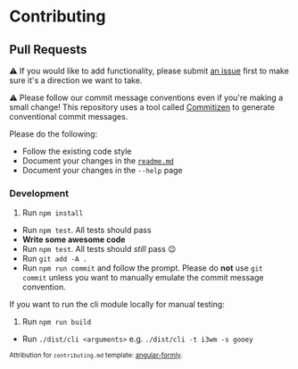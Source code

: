# Contributing

## Pull Requests

:warning: If you would like to add functionality, please submit [an issue](https://github.com/alexbooker/base16-builder/issues) first to make sure it's a direction we want to take.

:warning: Please follow our commit message conventions even if you're making a small change! This repository uses a tool called [Commitizen](https://github.com/commitizen/cz-cli) to generate conventional commit messages.

Please do the following:

- Follow the existing code style
- Document your changes in the [`readme.md`](https://github.com/alexbooker/base16-builder/blob/master/readme.md)
- Document your changes in the `--help` page

### Development

1. Run `npm install`
- Run `npm test`. All tests should pass
- **Write some awesome code**
- Run `npm test`. All tests should _still_ pass :wink:
- Run `git add -A .`
- Run `npm run commit` and follow the prompt. Please do **not** use `git commit` unless you want to manually emulate the commit message convention.

If you want to run the cli module locally for manual testing:

1. Run `npm run build`
- Run `./dist/cli <arguments>` e.g. `./dist/cli -t i3wm -s gooey`

<sub>Attribution for `contributing.md` template: [angular-formly](https://github.com/formly-js/angular-formly/blob/master/CONTRIBUTING.md).</sub>
